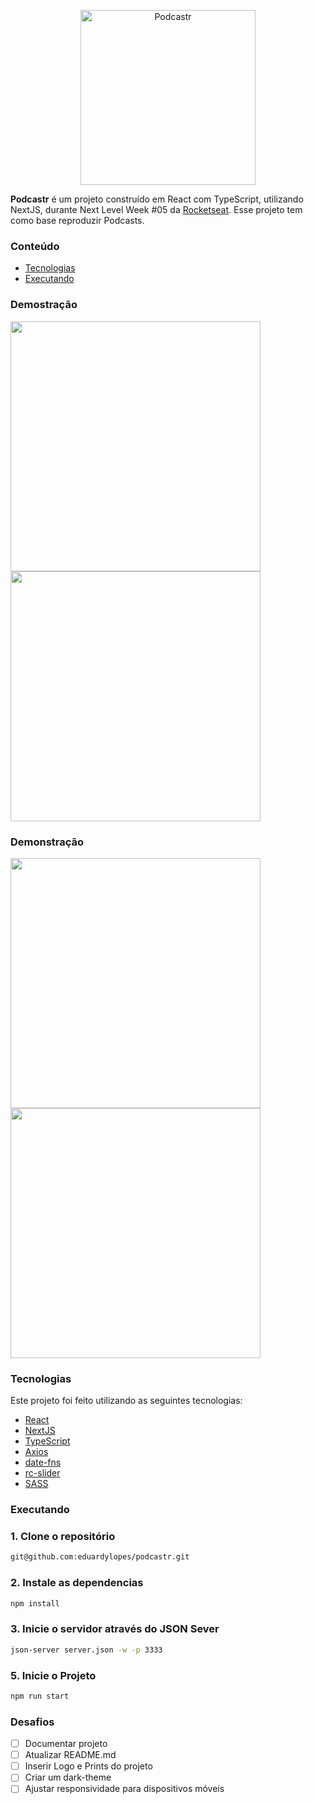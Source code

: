 <p align="center">
   <img src="https://user-images.githubusercontent.com/60992933/149849512-45d1b1eb-0b54-4889-9166-864470fa39b6.png" alt="Podcastr" width="280"/>
</p>

<b>Podcastr</b> é um projeto construído em React com TypeScript, utilizando NextJS, durante Next Level Week #05 da [Rocketseat](https://github.com/Rocketseat). Esse projeto tem como base reproduzir Podcasts.

### Conteúdo

- [Tecnologias](#tecnologias)
- [Executando](#executando)

### Demostração

<div>
  <img src="https://user-images.githubusercontent.com/60992933/149849604-0b822cf0-a5c8-425b-8304-526d953ad2d7.png" width="400" />
  <img src="https://user-images.githubusercontent.com/60992933/149849605-16c6a72d-13d9-4cc7-98b9-d80df1da0ea1.png" width="400" />
</div>

### Demonstração

<div>
  <img src="" width="400" />
  <img src="" width="400" />
</div>

### Tecnologias

Este projeto foi feito utilizando as seguintes tecnologias:

- [React](https://pt-br.reactjs.org/)
- [NextJS](https://nextjs.org/)
- [TypeScript](https://www.typescriptlang.org/)
- [Axios](https://github.com/axios/axios)
- [date-fns](https://date-fns.org/)
- [rc-slider](https://github.com/schrodinger/rc-slider)
- [SASS](https://sass-lang.com/)

### Executando

### 1. Clone o repositório

```bash
git@github.com:eduardylopes/podcastr.git
```

### 2. Instale as dependencias

```bash
npm install
```

### 3. Inicie o servidor através do JSON Sever

```bash
json-server server.json -w -p 3333
```

### 5. Inicie o Projeto

```bash
npm run start
```

### Desafios

- [ ] Documentar projeto
- [ ] Atualizar README.md
- [ ] Inserir Logo e Prints do projeto
- [ ] Criar um dark-theme
- [ ] Ajustar responsividade para dispositivos móveis
